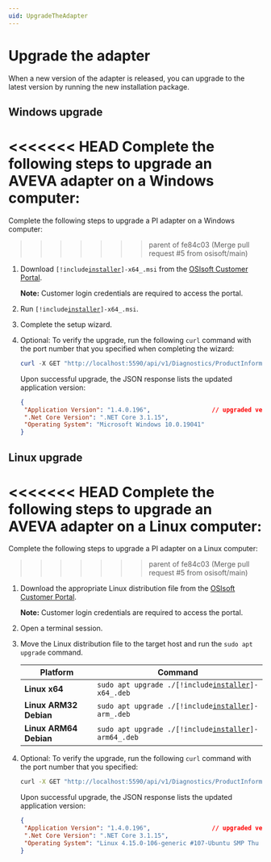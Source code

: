 ```yaml
---
uid: UpgradeTheAdapter
---
```


# Upgrade the adapter

When a new version of the adapter is released, you can upgrade to the latest version by running the new installation package.

## Windows upgrade

<<<<<<< HEAD
Complete the following steps to upgrade an AVEVA adapter on a Windows computer:
=======
Complete the following steps to upgrade a PI adapter on a Windows computer:
>>>>>>> parent of fe84c03 (Merge pull request #5 from osisoft/main)

1. Download <code>[!include[installer](../_includes/inline/installer-name.md)]-x64_.msi</code> from the [OSIsoft Customer Portal](https://customers.osisoft.com/s/products).

    **Note:** Customer login credentials are required to access the portal.

2. Run <code>[!include[installer](../_includes/inline/installer-name.md)]-x64_.msi</code>.

3. Complete the setup wizard.

4. Optional: To verify the upgrade, run the following `curl` command with the port number that you specified when completing the wizard:

   ```powershell
   curl -X GET "http://localhost:5590/api/v1/Diagnostics/ProductInformation"
   ```

   Upon successful upgrade, the JSON response lists the updated application version:

   ```json
   {
    "Application Version": "1.4.0.196",                 // upgraded version
    ".Net Core Version": ".NET Core 3.1.15",
    "Operating System": "Microsoft Windows 10.0.19041"
   }
   ```

## Linux upgrade

<<<<<<< HEAD
Complete the following steps to upgrade an AVEVA adapter on a Linux computer:
=======
Complete the following steps to upgrade a PI adapter on a Linux computer:
>>>>>>> parent of fe84c03 (Merge pull request #5 from osisoft/main)

1. Download the appropriate Linux distribution file from the [OSIsoft Customer Portal](https://customers.osisoft.com/s/products).

    **Note:** Customer login credentials are required to access the portal.

2. Open a terminal session.

3. Move the Linux distribution file to the target host and run the `sudo apt upgrade` command.

    Platform | Command
    --|--
    **Linux x64** |<code>sudo apt upgrade ./[!include[installer](../_includes/inline/installer-name.md)]-x64_.deb</code> 
    **Linux ARM32 Debian** |<code>sudo apt upgrade ./[!include[installer](../_includes/inline/installer-name.md)]-arm_.deb</code> 
    **Linux ARM64 Debian** |<code>sudo apt upgrade ./[!include[installer](../_includes/inline/installer-name.md)]-arm64_.deb</code> 

4. Optional: To verify the upgrade, run the following `curl` command with the port number that you specified:

   ```bash
   curl -X GET "http://localhost:5590/api/v1/Diagnostics/ProductInformation"
   ```

   Upon successful upgrade, the JSON response lists the updated application version:

   ```json
   {
    "Application Version": "1.4.0.196",                 // upgraded version
    ".Net Core Version": ".NET Core 3.1.15",
    "Operating System": "Linux 4.15.0-106-generic #107-Ubuntu SMP Thu Jun 4 11:27:52 UTC 2020"
   }
   ```
